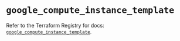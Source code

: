 # `google_compute_instance_template`

Refer to the Terraform Registry for docs: [`google_compute_instance_template`](https://registry.terraform.io/providers/hashicorp/google/6.1.0/docs/resources/compute_instance_template).
